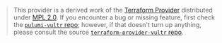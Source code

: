 > This provider is a derived work of the [Terraform Provider](https://github.com/terraform-providers/terraform-provider-vultr)
> distributed under [MPL 2.0](https://www.mozilla.org/en-US/MPL/2.0/). If you encounter a bug or missing feature,
> first check the [`pulumi-vultr` repo](/issues); however, if that doesn't turn up anything,
> please consult the source [`terraform-provider-vultr` repo](https://github.com/terraform-providers/terraform-provider-vultr/issues).
